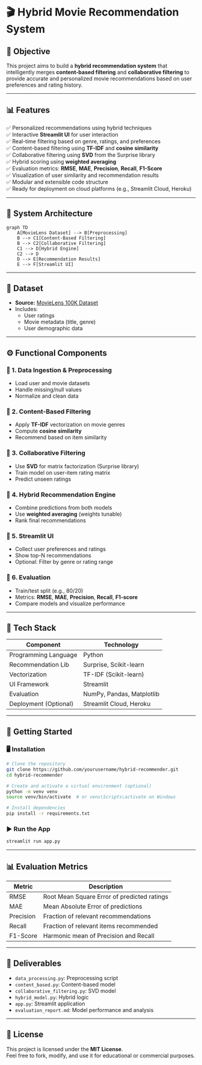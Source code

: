 
# 🎬 Hybrid Movie Recommendation System

## 📌 Objective
This project aims to build a **hybrid recommendation system** that intelligently merges **content-based filtering** and **collaborative filtering** to provide accurate and personalized movie recommendations based on user preferences and rating history.

---

## 📊 Features

✅ Personalized recommendations using hybrid techniques  
✅ Interactive **Streamlit UI** for user interaction  
✅ Real-time filtering based on genre, ratings, and preferences  
✅ Content-based filtering using **TF-IDF** and **cosine similarity**  
✅ Collaborative filtering using **SVD** from the Surprise library  
✅ Hybrid scoring using **weighted averaging**  
✅ Evaluation metrics: **RMSE**, **MAE**, **Precision**, **Recall**, **F1-Score**  
✅ Visualization of user similarity and recommendation results  
✅ Modular and extensible code structure  
✅ Ready for deployment on cloud platforms (e.g., Streamlit Cloud, Heroku)

---

## 🧠 System Architecture

```mermaid
graph TD
    A[MovieLens Dataset] --> B[Preprocessing]
    B --> C1[Content-Based Filtering]
    B --> C2[Collaborative Filtering]
    C1 --> D[Hybrid Engine]
    C2 --> D
    D --> E[Recommendation Results]
    E --> F[Streamlit UI]
```

---

## 📂 Dataset

- **Source:** [MovieLens 100K Dataset](https://www.kaggle.com/datasets/sriharshabsprasad/movielens-dataset-100k-ratings)
- Includes:
  - User ratings
  - Movie metadata (title, genre)
  - User demographic data

---

## ⚙️ Functional Components

### 🔹 1. Data Ingestion & Preprocessing
- Load user and movie datasets
- Handle missing/null values
- Normalize and clean data

### 🔹 2. Content-Based Filtering
- Apply **TF-IDF** vectorization on movie genres
- Compute **cosine similarity**
- Recommend based on item similarity

### 🔹 3. Collaborative Filtering
- Use **SVD** for matrix factorization (Surprise library)
- Train model on user-item rating matrix
- Predict unseen ratings

### 🔹 4. Hybrid Recommendation Engine
- Combine predictions from both models
- Use **weighted averaging** (weights tunable)
- Rank final recommendations

### 🔹 5. Streamlit UI
- Collect user preferences and ratings
- Show top-N recommendations
- Optional: Filter by genre or rating range

### 🔹 6. Evaluation
- Train/test split (e.g., 80/20)
- Metrics: **RMSE**, **MAE**, **Precision**, **Recall**, **F1-score**
- Compare models and visualize performance

---

## 🧰 Tech Stack

| Component            | Technology              |
|---------------------|--------------------------|
| Programming Language| Python                   |
| Recommendation Lib  | Surprise, Scikit-learn   |
| Vectorization       | TF-IDF (Scikit-learn)    |
| UI Framework        | Streamlit                |
| Evaluation          | NumPy, Pandas, Matplotlib|
| Deployment (Optional)| Streamlit Cloud, Heroku |

---

## 🚀 Getting Started

### 🖥️ Installation

```bash
# Clone the repository
git clone https://github.com/yourusername/hybrid-recommender.git
cd hybrid-recommender

# Create and activate a virtual environment (optional)
python -m venv venv
source venv/bin/activate  # or venv\Scripts\activate on Windows

# Install dependencies
pip install -r requirements.txt
```

### ▶️ Run the App

```bash
streamlit run app.py
```

---

## 📊 Evaluation Metrics

| Metric   | Description                              |
|----------|------------------------------------------|
| RMSE     | Root Mean Square Error of predicted ratings |
| MAE      | Mean Absolute Error of predictions       |
| Precision| Fraction of relevant recommendations     |
| Recall   | Fraction of relevant items recommended   |
| F1-Score | Harmonic mean of Precision and Recall    |

---


## 📃 Deliverables

- `data_processing.py`: Preprocessing script
- `content_based.py`: Content-based model
- `collaborative_filtering.py`: SVD model
- `hybrid_model.py`: Hybrid logic
- `app.py`: Streamlit application
- `evaluation_report.md`: Model performance and analysis


---

## 📝 License

This project is licensed under the **MIT License**.  
Feel free to fork, modify, and use it for educational or commercial purposes.
